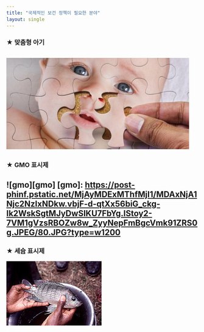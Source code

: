 ```yaml
---
title: "국제적인 보건 정책이 필요한 분야"
layout: single
---
```

### ★ 맞춤형 아기
![baby](/assets/images/4754007f797b5312f00678a4221e3f79.jpg)
--- 
### ★ GMO 표시제
![gmo][gmo]
[gmo]: https://post-phinf.pstatic.net/MjAyMDExMThfMjI1/MDAxNjA1Njc2NzIxNDkw.vbjF-d-qtXx56biG_ckg-Ik2WskSgtMJyDwSIKU7FbYg.IStoy2-7VM1gVzsRBOZw8w_ZyyNepFmBgcVmk91ZRS0g.JPEG/80.JPG?type=w1200
---
### ★ 세슘 표시제
[![cesium](/assets/images/1605C54D4F6C395925.jpg "더 자세한 내용을 원하시면 방문해 보세요")](http://www.fsnews.co.kr/news/articleView.html?idxno=6130)

